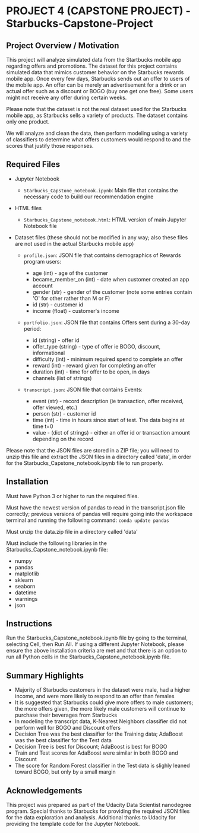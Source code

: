 # PROJECT 4 (CAPSTONE PROJECT) - Starbucks-Capstone-Project

## Project Overview / Motivation

This project will analyze simulated data from the Startbucks mobile app regarding offers and promotions.  The dataset for this project contains simulated data that mimics customer behavior on the Starbucks rewards mobile app. Once every few days, Starbucks sends out an offer to users of the mobile app. An offer can be merely an advertisement for a drink or an actual offer such as a discount or BOGO (buy one get one free). Some users might not receive any offer during certain weeks.

Please note that the dataset is not the real dataset used for the Starbucks mobile app, as Starbucks sells a variety of products.  The dataset contains only one product.

We will analyze and clean the data, then perform modeling using a variety of classifiers to determine what offers customers would respond to and the scores that justify those responses.

## Required Files

- Jupyter Notebook
  - `Starbucks_Capstone_notebook.ipynb`:  Main file that contains the necessary code to build our recommendation engine 

- HTML files
  - `Starbucks_Capstone_notebook.html`:  HTML version of main Jupyter Notebook file

- Dataset files (these should not be modified in any way; also these files are not used in the actual Starbucks mobile app)
  - `profile.json`:  JSON file that contains demographics of Rewards program users:
    - age (int) - age of the customer
    - became_member_on (int) - date when customer created an app account
    - gender (str) - gender of the customer (note some entries contain 'O' for other rather than M or F)
    - id (str) - customer id
    - income (float) - customer's income
  
  - `portfolio.json`:  JSON file that contains Offers sent during a 30-day period:
    - id (string) - offer id
    - offer_type (string) - type of offer ie BOGO, discount, informational
    - difficulty (int) - minimum required spend to complete an offer
    - reward (int) - reward given for completing an offer
    - duration (int) - time for offer to be open, in days
    - channels (list of strings)

  - `transcript.json`:  JSON file that contains Events:
    - event (str) - record description (ie transaction, offer received, offer viewed, etc.)
    - person (str) - customer id
    - time (int) - time in hours since start of test. The data begins at time t=0
    - value - (dict of strings) - either an offer id or transaction amount depending on the record

Please note that the JSON files are stored in a ZIP file; you will need to unzip this file and extract the JSON files in a directory called 'data', in order for the Starbucks_Capstone_notebook.ipynb file to run properly.

## Installation

Must have Python 3 or higher to run the required files.

Must have the newest version of pandas to read in the transcript.json file correctly; previous versions of pandas will require going into the workspace terminal and running the following command:  `conda update pandas`

Must unzip the data.zip file in a directory called 'data'

Must include the following libraries in the Starbucks_Capstone_notebook.ipynb file:
- numpy
- pandas
- matplotlib
- sklearn
- seaborn
- datetime
- warnings
- json

## Instructions

Run the Starbucks_Capstone_notebook.ipynb file by going to the terminal, selecting Cell, then Run All.  If using a different Jupyter Notebook, please ensure the above installation criteria are met and that there is an option to run all Python cells in the Starbucks_Capstone_notebook.ipynb file.

## Summary Highlights

- Majority of Starbucks customers in the dataset were male, had a higher income, and were more likely to respond to an offer than females
- It is suggested that Starbucks could give more offers to male customers; the more offers given, the more likely male customers will continue to purchase their beverages from Starbucks
- In modeling the transcript data, K-Nearest Neighbors classifier did not perform well for BOGO and Discount offers
- Decision Tree was the best classifier for the Training data; AdaBoost was the best classifier for the Test data
- Decision Tree is best for Discount; AdaBoost is best for BOGO
- Train and Test scores for AdaBoost were similar in both BOGO and Discount
- The score for Random Forest classifier in the Test data is slighly leaned toward BOGO, but only by a small margin

## Acknowledgements

This project was prepared as part of the Udacity Data Scientist nanodegree program.  Special thanks to Starbucks for providing the required JSON files for the data exploration and analysis.  Additional thanks to Udacity for providing the template code for the Jupyter Notebook.

